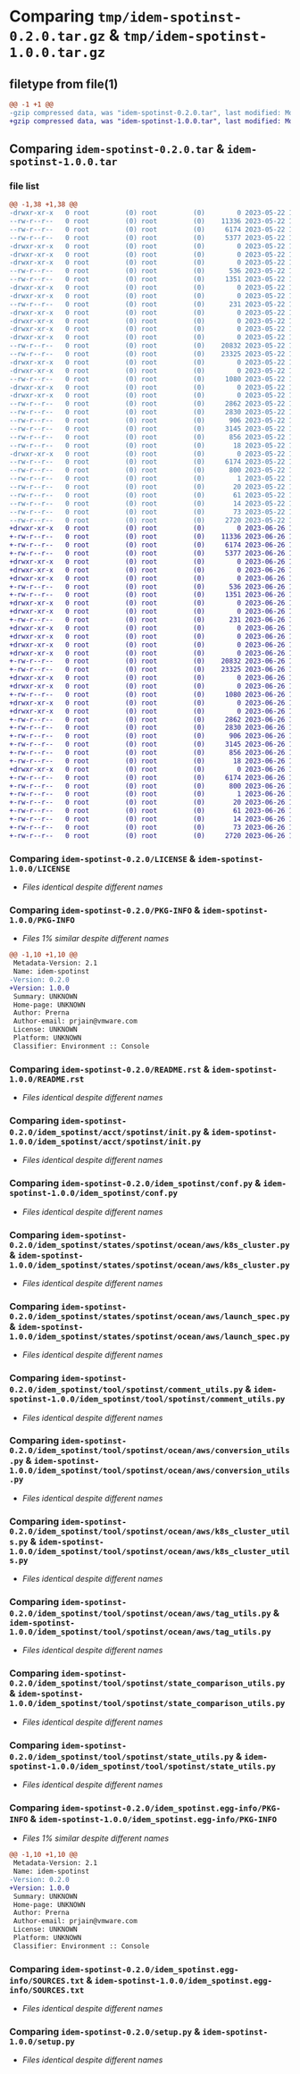 # Comparing `tmp/idem-spotinst-0.2.0.tar.gz` & `tmp/idem-spotinst-1.0.0.tar.gz`

## filetype from file(1)

```diff
@@ -1 +1 @@
-gzip compressed data, was "idem-spotinst-0.2.0.tar", last modified: Mon May 22 15:18:30 2023, max compression
+gzip compressed data, was "idem-spotinst-1.0.0.tar", last modified: Mon Jun 26 15:48:14 2023, max compression
```

## Comparing `idem-spotinst-0.2.0.tar` & `idem-spotinst-1.0.0.tar`

### file list

```diff
@@ -1,38 +1,38 @@
-drwxr-xr-x   0 root         (0) root         (0)        0 2023-05-22 15:18:30.921814 idem-spotinst-0.2.0/
--rw-r--r--   0 root         (0) root         (0)    11336 2023-05-22 15:18:17.000000 idem-spotinst-0.2.0/LICENSE
--rw-r--r--   0 root         (0) root         (0)     6174 2023-05-22 15:18:30.921814 idem-spotinst-0.2.0/PKG-INFO
--rw-r--r--   0 root         (0) root         (0)     5377 2023-05-22 15:18:17.000000 idem-spotinst-0.2.0/README.rst
-drwxr-xr-x   0 root         (0) root         (0)        0 2023-05-22 15:18:30.921814 idem-spotinst-0.2.0/idem_spotinst/
-drwxr-xr-x   0 root         (0) root         (0)        0 2023-05-22 15:18:30.921814 idem-spotinst-0.2.0/idem_spotinst/acct/
-drwxr-xr-x   0 root         (0) root         (0)        0 2023-05-22 15:18:30.921814 idem-spotinst-0.2.0/idem_spotinst/acct/spotinst/
--rw-r--r--   0 root         (0) root         (0)      536 2023-05-22 15:18:17.000000 idem-spotinst-0.2.0/idem_spotinst/acct/spotinst/init.py
--rw-r--r--   0 root         (0) root         (0)     1351 2023-05-22 15:18:17.000000 idem-spotinst-0.2.0/idem_spotinst/conf.py
-drwxr-xr-x   0 root         (0) root         (0)        0 2023-05-22 15:18:30.921814 idem-spotinst-0.2.0/idem_spotinst/exec/
-drwxr-xr-x   0 root         (0) root         (0)        0 2023-05-22 15:18:30.921814 idem-spotinst-0.2.0/idem_spotinst/exec/spotinst/
--rw-r--r--   0 root         (0) root         (0)      231 2023-05-22 15:18:17.000000 idem-spotinst-0.2.0/idem_spotinst/exec/spotinst/init.py
-drwxr-xr-x   0 root         (0) root         (0)        0 2023-05-22 15:18:30.921814 idem-spotinst-0.2.0/idem_spotinst/states/
-drwxr-xr-x   0 root         (0) root         (0)        0 2023-05-22 15:18:30.921814 idem-spotinst-0.2.0/idem_spotinst/states/spotinst/
-drwxr-xr-x   0 root         (0) root         (0)        0 2023-05-22 15:18:30.921814 idem-spotinst-0.2.0/idem_spotinst/states/spotinst/ocean/
-drwxr-xr-x   0 root         (0) root         (0)        0 2023-05-22 15:18:30.921814 idem-spotinst-0.2.0/idem_spotinst/states/spotinst/ocean/aws/
--rw-r--r--   0 root         (0) root         (0)    20832 2023-05-22 15:18:17.000000 idem-spotinst-0.2.0/idem_spotinst/states/spotinst/ocean/aws/k8s_cluster.py
--rw-r--r--   0 root         (0) root         (0)    23325 2023-05-22 15:18:17.000000 idem-spotinst-0.2.0/idem_spotinst/states/spotinst/ocean/aws/launch_spec.py
-drwxr-xr-x   0 root         (0) root         (0)        0 2023-05-22 15:18:30.921814 idem-spotinst-0.2.0/idem_spotinst/tool/
-drwxr-xr-x   0 root         (0) root         (0)        0 2023-05-22 15:18:30.921814 idem-spotinst-0.2.0/idem_spotinst/tool/spotinst/
--rw-r--r--   0 root         (0) root         (0)     1080 2023-05-22 15:18:17.000000 idem-spotinst-0.2.0/idem_spotinst/tool/spotinst/comment_utils.py
-drwxr-xr-x   0 root         (0) root         (0)        0 2023-05-22 15:18:30.921814 idem-spotinst-0.2.0/idem_spotinst/tool/spotinst/ocean/
-drwxr-xr-x   0 root         (0) root         (0)        0 2023-05-22 15:18:30.921814 idem-spotinst-0.2.0/idem_spotinst/tool/spotinst/ocean/aws/
--rw-r--r--   0 root         (0) root         (0)     2862 2023-05-22 15:18:17.000000 idem-spotinst-0.2.0/idem_spotinst/tool/spotinst/ocean/aws/conversion_utils.py
--rw-r--r--   0 root         (0) root         (0)     2830 2023-05-22 15:18:17.000000 idem-spotinst-0.2.0/idem_spotinst/tool/spotinst/ocean/aws/k8s_cluster_utils.py
--rw-r--r--   0 root         (0) root         (0)      906 2023-05-22 15:18:17.000000 idem-spotinst-0.2.0/idem_spotinst/tool/spotinst/ocean/aws/tag_utils.py
--rw-r--r--   0 root         (0) root         (0)     3145 2023-05-22 15:18:17.000000 idem-spotinst-0.2.0/idem_spotinst/tool/spotinst/state_comparison_utils.py
--rw-r--r--   0 root         (0) root         (0)      856 2023-05-22 15:18:17.000000 idem-spotinst-0.2.0/idem_spotinst/tool/spotinst/state_utils.py
--rw-r--r--   0 root         (0) root         (0)       18 2023-05-22 15:18:30.000000 idem-spotinst-0.2.0/idem_spotinst/version.py
-drwxr-xr-x   0 root         (0) root         (0)        0 2023-05-22 15:18:30.921814 idem-spotinst-0.2.0/idem_spotinst.egg-info/
--rw-r--r--   0 root         (0) root         (0)     6174 2023-05-22 15:18:30.000000 idem-spotinst-0.2.0/idem_spotinst.egg-info/PKG-INFO
--rw-r--r--   0 root         (0) root         (0)      800 2023-05-22 15:18:30.000000 idem-spotinst-0.2.0/idem_spotinst.egg-info/SOURCES.txt
--rw-r--r--   0 root         (0) root         (0)        1 2023-05-22 15:18:30.000000 idem-spotinst-0.2.0/idem_spotinst.egg-info/dependency_links.txt
--rw-r--r--   0 root         (0) root         (0)       20 2023-05-22 15:18:30.000000 idem-spotinst-0.2.0/idem_spotinst.egg-info/entry_points.txt
--rw-r--r--   0 root         (0) root         (0)       61 2023-05-22 15:18:30.000000 idem-spotinst-0.2.0/idem_spotinst.egg-info/requires.txt
--rw-r--r--   0 root         (0) root         (0)       14 2023-05-22 15:18:30.000000 idem-spotinst-0.2.0/idem_spotinst.egg-info/top_level.txt
--rw-r--r--   0 root         (0) root         (0)       73 2023-05-22 15:18:30.921814 idem-spotinst-0.2.0/setup.cfg
--rw-r--r--   0 root         (0) root         (0)     2720 2023-05-22 15:18:17.000000 idem-spotinst-0.2.0/setup.py
+drwxr-xr-x   0 root         (0) root         (0)        0 2023-06-26 15:48:14.913855 idem-spotinst-1.0.0/
+-rw-r--r--   0 root         (0) root         (0)    11336 2023-06-26 15:48:01.000000 idem-spotinst-1.0.0/LICENSE
+-rw-r--r--   0 root         (0) root         (0)     6174 2023-06-26 15:48:14.913855 idem-spotinst-1.0.0/PKG-INFO
+-rw-r--r--   0 root         (0) root         (0)     5377 2023-06-26 15:48:01.000000 idem-spotinst-1.0.0/README.rst
+drwxr-xr-x   0 root         (0) root         (0)        0 2023-06-26 15:48:14.909855 idem-spotinst-1.0.0/idem_spotinst/
+drwxr-xr-x   0 root         (0) root         (0)        0 2023-06-26 15:48:14.909855 idem-spotinst-1.0.0/idem_spotinst/acct/
+drwxr-xr-x   0 root         (0) root         (0)        0 2023-06-26 15:48:14.909855 idem-spotinst-1.0.0/idem_spotinst/acct/spotinst/
+-rw-r--r--   0 root         (0) root         (0)      536 2023-06-26 15:48:01.000000 idem-spotinst-1.0.0/idem_spotinst/acct/spotinst/init.py
+-rw-r--r--   0 root         (0) root         (0)     1351 2023-06-26 15:48:01.000000 idem-spotinst-1.0.0/idem_spotinst/conf.py
+drwxr-xr-x   0 root         (0) root         (0)        0 2023-06-26 15:48:14.909855 idem-spotinst-1.0.0/idem_spotinst/exec/
+drwxr-xr-x   0 root         (0) root         (0)        0 2023-06-26 15:48:14.909855 idem-spotinst-1.0.0/idem_spotinst/exec/spotinst/
+-rw-r--r--   0 root         (0) root         (0)      231 2023-06-26 15:48:01.000000 idem-spotinst-1.0.0/idem_spotinst/exec/spotinst/init.py
+drwxr-xr-x   0 root         (0) root         (0)        0 2023-06-26 15:48:14.909855 idem-spotinst-1.0.0/idem_spotinst/states/
+drwxr-xr-x   0 root         (0) root         (0)        0 2023-06-26 15:48:14.909855 idem-spotinst-1.0.0/idem_spotinst/states/spotinst/
+drwxr-xr-x   0 root         (0) root         (0)        0 2023-06-26 15:48:14.909855 idem-spotinst-1.0.0/idem_spotinst/states/spotinst/ocean/
+drwxr-xr-x   0 root         (0) root         (0)        0 2023-06-26 15:48:14.909855 idem-spotinst-1.0.0/idem_spotinst/states/spotinst/ocean/aws/
+-rw-r--r--   0 root         (0) root         (0)    20832 2023-06-26 15:48:01.000000 idem-spotinst-1.0.0/idem_spotinst/states/spotinst/ocean/aws/k8s_cluster.py
+-rw-r--r--   0 root         (0) root         (0)    23325 2023-06-26 15:48:01.000000 idem-spotinst-1.0.0/idem_spotinst/states/spotinst/ocean/aws/launch_spec.py
+drwxr-xr-x   0 root         (0) root         (0)        0 2023-06-26 15:48:14.909855 idem-spotinst-1.0.0/idem_spotinst/tool/
+drwxr-xr-x   0 root         (0) root         (0)        0 2023-06-26 15:48:14.913855 idem-spotinst-1.0.0/idem_spotinst/tool/spotinst/
+-rw-r--r--   0 root         (0) root         (0)     1080 2023-06-26 15:48:01.000000 idem-spotinst-1.0.0/idem_spotinst/tool/spotinst/comment_utils.py
+drwxr-xr-x   0 root         (0) root         (0)        0 2023-06-26 15:48:14.909855 idem-spotinst-1.0.0/idem_spotinst/tool/spotinst/ocean/
+drwxr-xr-x   0 root         (0) root         (0)        0 2023-06-26 15:48:14.913855 idem-spotinst-1.0.0/idem_spotinst/tool/spotinst/ocean/aws/
+-rw-r--r--   0 root         (0) root         (0)     2862 2023-06-26 15:48:01.000000 idem-spotinst-1.0.0/idem_spotinst/tool/spotinst/ocean/aws/conversion_utils.py
+-rw-r--r--   0 root         (0) root         (0)     2830 2023-06-26 15:48:01.000000 idem-spotinst-1.0.0/idem_spotinst/tool/spotinst/ocean/aws/k8s_cluster_utils.py
+-rw-r--r--   0 root         (0) root         (0)      906 2023-06-26 15:48:01.000000 idem-spotinst-1.0.0/idem_spotinst/tool/spotinst/ocean/aws/tag_utils.py
+-rw-r--r--   0 root         (0) root         (0)     3145 2023-06-26 15:48:01.000000 idem-spotinst-1.0.0/idem_spotinst/tool/spotinst/state_comparison_utils.py
+-rw-r--r--   0 root         (0) root         (0)      856 2023-06-26 15:48:01.000000 idem-spotinst-1.0.0/idem_spotinst/tool/spotinst/state_utils.py
+-rw-r--r--   0 root         (0) root         (0)       18 2023-06-26 15:48:14.000000 idem-spotinst-1.0.0/idem_spotinst/version.py
+drwxr-xr-x   0 root         (0) root         (0)        0 2023-06-26 15:48:14.909855 idem-spotinst-1.0.0/idem_spotinst.egg-info/
+-rw-r--r--   0 root         (0) root         (0)     6174 2023-06-26 15:48:14.000000 idem-spotinst-1.0.0/idem_spotinst.egg-info/PKG-INFO
+-rw-r--r--   0 root         (0) root         (0)      800 2023-06-26 15:48:14.000000 idem-spotinst-1.0.0/idem_spotinst.egg-info/SOURCES.txt
+-rw-r--r--   0 root         (0) root         (0)        1 2023-06-26 15:48:14.000000 idem-spotinst-1.0.0/idem_spotinst.egg-info/dependency_links.txt
+-rw-r--r--   0 root         (0) root         (0)       20 2023-06-26 15:48:14.000000 idem-spotinst-1.0.0/idem_spotinst.egg-info/entry_points.txt
+-rw-r--r--   0 root         (0) root         (0)       61 2023-06-26 15:48:14.000000 idem-spotinst-1.0.0/idem_spotinst.egg-info/requires.txt
+-rw-r--r--   0 root         (0) root         (0)       14 2023-06-26 15:48:14.000000 idem-spotinst-1.0.0/idem_spotinst.egg-info/top_level.txt
+-rw-r--r--   0 root         (0) root         (0)       73 2023-06-26 15:48:14.913855 idem-spotinst-1.0.0/setup.cfg
+-rw-r--r--   0 root         (0) root         (0)     2720 2023-06-26 15:48:01.000000 idem-spotinst-1.0.0/setup.py
```

### Comparing `idem-spotinst-0.2.0/LICENSE` & `idem-spotinst-1.0.0/LICENSE`

 * *Files identical despite different names*

### Comparing `idem-spotinst-0.2.0/PKG-INFO` & `idem-spotinst-1.0.0/PKG-INFO`

 * *Files 1% similar despite different names*

```diff
@@ -1,10 +1,10 @@
 Metadata-Version: 2.1
 Name: idem-spotinst
-Version: 0.2.0
+Version: 1.0.0
 Summary: UNKNOWN
 Home-page: UNKNOWN
 Author: Prerna
 Author-email: prjain@vmware.com
 License: UNKNOWN
 Platform: UNKNOWN
 Classifier: Environment :: Console
```

### Comparing `idem-spotinst-0.2.0/README.rst` & `idem-spotinst-1.0.0/README.rst`

 * *Files identical despite different names*

### Comparing `idem-spotinst-0.2.0/idem_spotinst/acct/spotinst/init.py` & `idem-spotinst-1.0.0/idem_spotinst/acct/spotinst/init.py`

 * *Files identical despite different names*

### Comparing `idem-spotinst-0.2.0/idem_spotinst/conf.py` & `idem-spotinst-1.0.0/idem_spotinst/conf.py`

 * *Files identical despite different names*

### Comparing `idem-spotinst-0.2.0/idem_spotinst/states/spotinst/ocean/aws/k8s_cluster.py` & `idem-spotinst-1.0.0/idem_spotinst/states/spotinst/ocean/aws/k8s_cluster.py`

 * *Files identical despite different names*

### Comparing `idem-spotinst-0.2.0/idem_spotinst/states/spotinst/ocean/aws/launch_spec.py` & `idem-spotinst-1.0.0/idem_spotinst/states/spotinst/ocean/aws/launch_spec.py`

 * *Files identical despite different names*

### Comparing `idem-spotinst-0.2.0/idem_spotinst/tool/spotinst/comment_utils.py` & `idem-spotinst-1.0.0/idem_spotinst/tool/spotinst/comment_utils.py`

 * *Files identical despite different names*

### Comparing `idem-spotinst-0.2.0/idem_spotinst/tool/spotinst/ocean/aws/conversion_utils.py` & `idem-spotinst-1.0.0/idem_spotinst/tool/spotinst/ocean/aws/conversion_utils.py`

 * *Files identical despite different names*

### Comparing `idem-spotinst-0.2.0/idem_spotinst/tool/spotinst/ocean/aws/k8s_cluster_utils.py` & `idem-spotinst-1.0.0/idem_spotinst/tool/spotinst/ocean/aws/k8s_cluster_utils.py`

 * *Files identical despite different names*

### Comparing `idem-spotinst-0.2.0/idem_spotinst/tool/spotinst/ocean/aws/tag_utils.py` & `idem-spotinst-1.0.0/idem_spotinst/tool/spotinst/ocean/aws/tag_utils.py`

 * *Files identical despite different names*

### Comparing `idem-spotinst-0.2.0/idem_spotinst/tool/spotinst/state_comparison_utils.py` & `idem-spotinst-1.0.0/idem_spotinst/tool/spotinst/state_comparison_utils.py`

 * *Files identical despite different names*

### Comparing `idem-spotinst-0.2.0/idem_spotinst/tool/spotinst/state_utils.py` & `idem-spotinst-1.0.0/idem_spotinst/tool/spotinst/state_utils.py`

 * *Files identical despite different names*

### Comparing `idem-spotinst-0.2.0/idem_spotinst.egg-info/PKG-INFO` & `idem-spotinst-1.0.0/idem_spotinst.egg-info/PKG-INFO`

 * *Files 1% similar despite different names*

```diff
@@ -1,10 +1,10 @@
 Metadata-Version: 2.1
 Name: idem-spotinst
-Version: 0.2.0
+Version: 1.0.0
 Summary: UNKNOWN
 Home-page: UNKNOWN
 Author: Prerna
 Author-email: prjain@vmware.com
 License: UNKNOWN
 Platform: UNKNOWN
 Classifier: Environment :: Console
```

### Comparing `idem-spotinst-0.2.0/idem_spotinst.egg-info/SOURCES.txt` & `idem-spotinst-1.0.0/idem_spotinst.egg-info/SOURCES.txt`

 * *Files identical despite different names*

### Comparing `idem-spotinst-0.2.0/setup.py` & `idem-spotinst-1.0.0/setup.py`

 * *Files identical despite different names*

